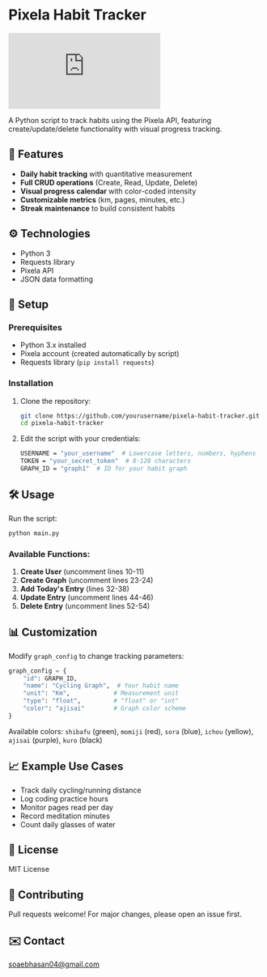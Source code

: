 # Pixela Habit Tracker

![Pixela Example Graph](https://pixe.la/v1/users/shoaib27/graphs/shoaib4.html)

A Python script to track habits using the Pixela API, featuring create/update/delete functionality with visual progress tracking.

## 📌 Features
- **Daily habit tracking** with quantitative measurement
- **Full CRUD operations** (Create, Read, Update, Delete)
- **Visual progress calendar** with color-coded intensity
- **Customizable metrics** (km, pages, minutes, etc.)
- **Streak maintenance** to build consistent habits

## ⚙️ Technologies
- Python 3
- Requests library
- Pixela API
- JSON data formatting

## 🚀 Setup

### Prerequisites
- Python 3.x installed
- Pixela account (created automatically by script)
- Requests library (`pip install requests`)

### Installation
1. Clone the repository:
   ```bash
   git clone https://github.com/yourusername/pixela-habit-tracker.git
   cd pixela-habit-tracker
   ```

2. Edit the script with your credentials:
   ```bash
   USERNAME = "your_username"  # Lowercase letters, numbers, hyphens
   TOKEN = "your_secret_token"  # 8-128 characters
   GRAPH_ID = "graph1"  # ID for your habit graph
   ```

## 🛠️ Usage
Run the script:
```bash
python main.py
```

### Available Functions:
1. **Create User** (uncomment lines 10-11)
2. **Create Graph** (uncomment lines 23-24)
3. **Add Today's Entry** (lines 32-38)
4. **Update Entry** (uncomment lines 44-46)
5. **Delete Entry** (uncomment lines 52-54)

## 📊 Customization
Modify `graph_config` to change tracking parameters:
```python
graph_config = {
    "id": GRAPH_ID,
    "name": "Cycling Graph",  # Your habit name
    "unit": "Km",            # Measurement unit
    "type": "float",         # "float" or "int"
    "color": "ajisai"        # Graph color scheme
}
```

Available colors: `shibafu` (green), `momiji` (red), `sora` (blue), `ichou` (yellow), `ajisai` (purple), `kuro` (black)

## 📈 Example Use Cases
- Track daily cycling/running distance
- Log coding practice hours
- Monitor pages read per day
- Record meditation minutes
- Count daily glasses of water

## 📜 License
MIT License

## 🤝 Contributing
Pull requests welcome! For major changes, please open an issue first.

## ✉️ Contact
soaebhasan04@gmail.com  
